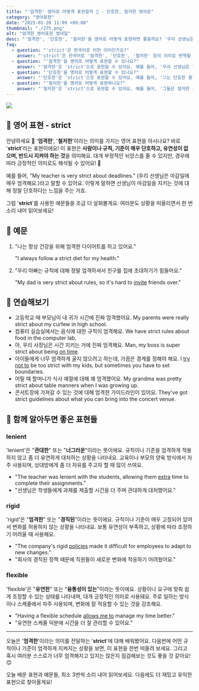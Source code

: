 ```yaml
---
title: "'엄격한' 영어로 어떻게 표현할까 🚦 - 단호한, 철저한 영어로"
category: "영어표현"
date: "2025-01-28 11:09 +09:00"
thumbnail: "./275.png"
alt: "엄격한 영어표현 썸네일"
desc: "'엄격한', '단호한', '철저한'을 영어로 어떻게 표현하면 좋을까요? '우리 선생님은 정말 엄격해요', '그는 단호한 결정을 내렸어요', '그들은 철저한 조사를 했어요' 등을 영어로 표현하는 법을 배워봅시다. 다양한 예문을 통해서 연습하고 본인의 표현으로 만들어 보세요."
faq:
  - question: "'strict'은 한국어로 어떤 의미인가요?"
    answer: "'strict'은 한국어로 '엄격한', '단호한', '철저한' 등의 의미로 번역될 수 있어요."
  - question: "'엄격한'을 영어로 어떻게 표현할 수 있나요?"
    answer: "'엄격한'은 'strict'으로 표현할 수 있어요. 예를 들어, '우리 선생님은 정말 엄격해요'는 'Our teacher is really strict'로 말할 수 있어요."
  - question: "'단호한'을 영어로 어떻게 표현할 수 있나요?"
    answer: "'단호한'은 'strict'으로 표현할 수 있어요. 예를 들어, '그는 단호한 결정을 내렸어요'는 'He made a strict decision'으로 표현할 수 있어요."
  - question: "'철저한'을 영어로 어떻게 표현하나요?"
    answer: "'철저한'은 'strict'으로 표현할 수 있어요. 예를 들어, '그들은 철저한 조사를 했어요'는 'They conducted a strict investigation'으로 말할 수 있어요."
---
```


![](./275-1.jpg)

## 🌟 영어 표현 - strict

안녕하세요 👋 '**엄격한**', '**철저한**'이라는 의미를 가지는 영어 표현을 아시나요? 바로 '**strict**'라는 표현이에요! 이 표현은 **사람이나 규칙, 기준이 매우 단호하고, 유연성이 없으며, 반드시 지켜야 하는 것**을 의미해요. 대개 부정적인 뉘앙스를 줄 수 있지만, 경우에 따라 긍정적인 의미로도 해석될 수 있어요! 🚦

예를 들어, "My teacher is very strict about deadlines." (우리 선생님은 마감일에 매우 엄격해요.)라고 말할 수 있어요. 이렇게 말하면 선생님이 마감일을 지키는 것에 대해 정말 단호하다는 느낌을 주는 거죠.

그럼 '**strict**'를 사용한 예문들을 조금 더 살펴볼게요. 여러분도 상황을 떠올리면서 한 번 소리 내어 읽어보세요!

## 📖 예문

1. "나는 항상 건강을 위해 엄격한 다이어트를 하고 있어요."

   "I always follow a strict diet for my health."

2. "우리 아빠는 규칙에 대해 정말 엄격하셔서 친구를 집에 초대하기가 힘들어요."

   "My dad is very strict about rules, so it's hard to [invite](/blog/in-english/347.invite/) friends over."

## 💬 연습해보기

<ul data-interactive-list>
  <li data-interactive-item>
    <span data-toggler>고등학교 때 부모님이 내 귀가 시간에 진짜 엄격했어요.</span>
    <span data-answer>My parents were really strict about my curfew in high school.</span>
  </li>
  <li data-interactive-item>
    <span data-toggler>컴퓨터 실습실에서는 음식에 대한 규칙이 엄격해요.</span>
    <span data-answer>We have strict rules about food in the computer lab.</span>
  </li>
  <li data-interactive-item>
    <span data-toggler>아, 우리 사장님은 시간 지키는 거에 진짜 엄격해요.</span>
    <span data-answer>Man, my boss is super strict about being <a href="/blog/vocab-1/043.on-time/">on time</a>.</span>
  </li>
  <li data-interactive-item>
    <span data-toggler>아이들에게 너무 엄격하게 굴지 않으려고 하는데, 가끔은 경계를 정해야 해요.</span>
    <span data-answer>I <a href="/blog/in-english/117.try-to/">try not to</a> be too strict with my kids, but sometimes you have to set boundaries.</span>
  </li>
  <li data-interactive-item>
    <span data-toggler>어릴 때 할머니가 식사 예절에 대해 꽤 엄격했어요.</span>
    <span data-answer>My grandma was pretty strict about table manners when I was growing up.</span>
  </li>
  <li data-interactive-item>
    <span data-toggler>콘서트장에 가져갈 수 있는 것에 대해 엄격한 가이드라인이 있어요.</span>
    <span data-answer>They've got strict guidelines about what you can bring into the concert venue.</span>
  </li>
</ul>

## 🤝 함께 알아두면 좋은 표현들

### lenient

'lenient'은 "**관대한**" 또는 "**너그러운**"이라는 뜻이에요. 규칙이나 기준을 엄격하게 적용하지 않고 좀 더 유연하게 대처하는 상황을 나타내요. 교육이나 부모의 양육 방식에서 자주 사용되며, 상대방에게 좀 더 자유를 주고자 할 때 많이 쓰여요.

- "The teacher was lenient with the students, allowing them [extra](/blog/in-english/265.extra/) time to complete their assignments."
- "선생님은 학생들에게 과제를 제출할 시간을 더 주며 관대하게 대처했어요."

### rigid

'rigid'은 "**엄격한**" 또는 "**경직된**"이라는 뜻이에요. 규칙이나 기준이 매우 고정되어 있어서 변화를 허용하지 않는 상황을 나타내요. 보통 유연성이 부족하고, 상황에 따라 조정하기 어려울 때 사용해요.

- "The company's rigid [policies](/blog/in-english/623.policy/) made it difficult for employees to adapt to new changes."
- "회사의 경직된 정책 때문에 직원들이 새로운 변화에 적응하기 어려웠어요."

### flexible

'flexible'은 "**유연한**" 또는 "**융통성이 있는**"이라는 뜻이에요. 상황이나 요구에 맞춰 쉽게 조정할 수 있는 상태를 나타내며, 대개 긍정적인 의미로 사용돼요. 주로 일하는 방식이나 스케줄에서 자주 사용되며, 변화에 잘 적응할 수 있는 것을 강조해요.

- "Having a flexible schedule [allows me to](/blog/in-english/027.allow-to-do/) manage my time better."
- "유연한 스케줄 덕분에 시간을 더 잘 관리할 수 있어요."

---

오늘은 '**엄격한**'이라는 의미를 전달하는 '**strict**'에 대해 배워봤어요. 다음번에 어떤 규칙이나 기준이 엄격하게 지켜지는 상황을 보면, 이 표현을 한번 떠올려 보세요. 그리고 혹시 여러분 스스로가 너무 엄격해지고 있지는 않은지 점검해보는 것도 좋을 것 같아요! 😊

오늘 배운 표현과 예문들, 최소 3번씩 소리 내어 읽어보세요. 다음에도 더 재밌고 유익한 표현으로 찾아올게요!
